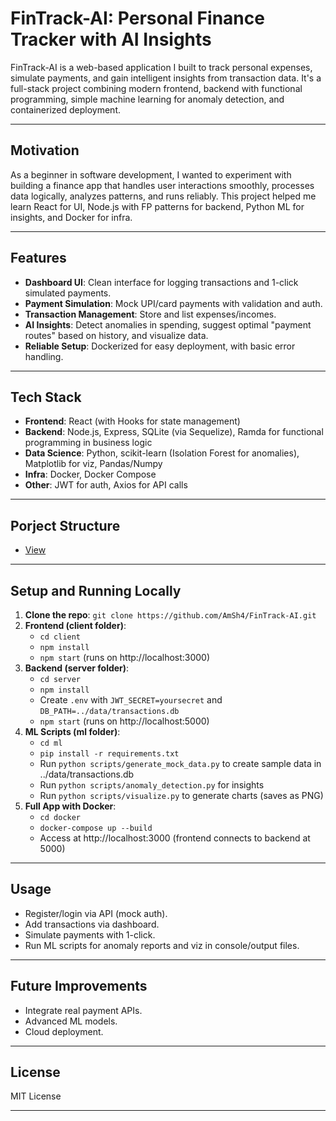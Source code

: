 # FinTrack-AI: Personal Finance Tracker with AI Insights

FinTrack-AI is a web-based application I built to track personal expenses, simulate payments, and gain intelligent insights from transaction data. It's a full-stack project combining modern frontend, backend with functional programming, simple machine learning for anomaly detection, and containerized deployment.

---
## Motivation
As a beginner in software development, I wanted to experiment with building a finance app that handles user interactions smoothly, processes data logically, analyzes patterns, and runs reliably. This project helped me learn React for UI, Node.js with FP patterns for backend, Python ML for insights, and Docker for infra.

---
## Features
- **Dashboard UI**: Clean interface for logging transactions and 1-click simulated payments.
- **Payment Simulation**: Mock UPI/card payments with validation and auth.
- **Transaction Management**: Store and list expenses/incomes.
- **AI Insights**: Detect anomalies in spending, suggest optimal "payment routes" based on history, and visualize data.
- **Reliable Setup**: Dockerized for easy deployment, with basic error handling.

---
## Tech Stack
- **Frontend**: React (with Hooks for state management)
- **Backend**: Node.js, Express, SQLite (via Sequelize), Ramda for functional programming in business logic
- **Data Science**: Python, scikit-learn (Isolation Forest for anomalies), Matplotlib for viz, Pandas/Numpy
- **Infra**: Docker, Docker Compose
- **Other**: JWT for auth, Axios for API calls

---
## Porject Structure
- [View](https://github.com/AmSh4/FinTrack-AI/blob/main/Folder%20Structure.md)

---
## Setup and Running Locally
1. **Clone the repo**: `git clone https://github.com/AmSh4/FinTrack-AI.git`
2. **Frontend (client folder)**:
   - `cd client`
   - `npm install`
   - `npm start` (runs on http://localhost:3000)
3. **Backend (server folder)**:
   - `cd server`
   - `npm install`
   - Create `.env` with `JWT_SECRET=yoursecret` and `DB_PATH=../data/transactions.db`
   - `npm start` (runs on http://localhost:5000)
4. **ML Scripts (ml folder)**:
   - `cd ml`
   - `pip install -r requirements.txt`
   - Run `python scripts/generate_mock_data.py` to create sample data in ../data/transactions.db
   - Run `python scripts/anomaly_detection.py` for insights
   - Run `python scripts/visualize.py` to generate charts (saves as PNG)
5. **Full App with Docker**:
   - `cd docker`
   - `docker-compose up --build`
   - Access at http://localhost:3000 (frontend connects to backend at 5000)

---
## Usage
- Register/login via API (mock auth).
- Add transactions via dashboard.
- Simulate payments with 1-click.
- Run ML scripts for anomaly reports and viz in console/output files.

---
## Future Improvements
- Integrate real payment APIs.
- Advanced ML models.
- Cloud deployment.

---
## License

MIT License

---

